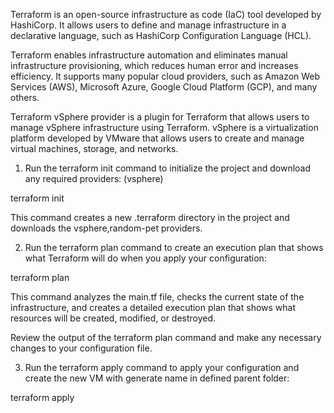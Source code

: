 Terraform is an open-source infrastructure as code (IaC) tool developed by HashiCorp. It allows users to define and manage infrastructure in a declarative language, such as HashiCorp Configuration Language (HCL).

Terraform enables infrastructure automation and eliminates manual infrastructure provisioning, which reduces human error and increases efficiency. It supports many popular cloud providers, such as Amazon Web Services (AWS), Microsoft Azure, Google Cloud Platform (GCP), and many others.

Terraform vSphere provider is a plugin for Terraform that allows users to manage vSphere infrastructure using Terraform. vSphere is a virtualization platform developed by VMware that allows users to create and manage virtual machines, storage, and networks.


1. Run the terraform init command to initialize the project and download any required providers: (vsphere)

terraform init

This command creates a new .terraform directory in the project and downloads the vsphere,random-pet providers.

2. Run the terraform plan command to create an execution plan that shows what Terraform will do when you apply your configuration:

terraform plan

This command analyzes the main.tf file, checks the current state of the infrastructure, and creates a detailed execution plan that shows what resources will be created, modified, or destroyed.

Review the output of the terraform plan command and make any necessary changes to your configuration file.

3. Run the terraform apply command to apply your configuration and create the new VM with generate name in defined parent folder:

terraform apply
